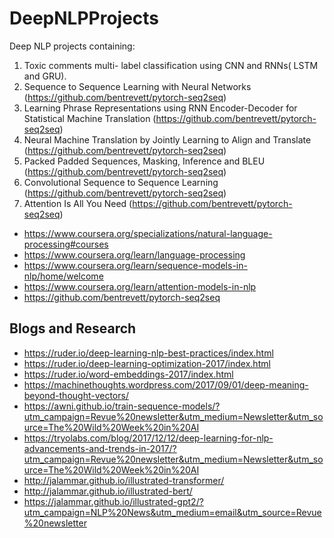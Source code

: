 # DeepNLPProjects

Deep NLP projects containing:

1. Toxic comments multi- label classification using CNN and RNNs( LSTM and GRU).
2. Sequence to Sequence Learning with Neural Networks (https://github.com/bentrevett/pytorch-seq2seq)
3. Learning Phrase Representations using RNN Encoder-Decoder for Statistical Machine Translation (https://github.com/bentrevett/pytorch-seq2seq)
4. Neural Machine Translation by Jointly Learning to Align and Translate (https://github.com/bentrevett/pytorch-seq2seq)
5. Packed Padded Sequences, Masking, Inference and BLEU (https://github.com/bentrevett/pytorch-seq2seq)
6. Convolutional Sequence to Sequence Learning (https://github.com/bentrevett/pytorch-seq2seq)
7. Attention Is All You Need (https://github.com/bentrevett/pytorch-seq2seq)


- https://www.coursera.org/specializations/natural-language-processing#courses
- https://www.coursera.org/learn/language-processing
- https://www.coursera.org/learn/sequence-models-in-nlp/home/welcome
- https://www.coursera.org/learn/attention-models-in-nlp
- https://github.com/bentrevett/pytorch-seq2seq



## Blogs and Research

- https://ruder.io/deep-learning-nlp-best-practices/index.html
- https://ruder.io/deep-learning-optimization-2017/index.html
- https://ruder.io/word-embeddings-2017/index.html
- https://machinethoughts.wordpress.com/2017/09/01/deep-meaning-beyond-thought-vectors/
- https://awni.github.io/train-sequence-models/?utm_campaign=Revue%20newsletter&utm_medium=Newsletter&utm_source=The%20Wild%20Week%20in%20AI
- https://tryolabs.com/blog/2017/12/12/deep-learning-for-nlp-advancements-and-trends-in-2017/?utm_campaign=Revue%20newsletter&utm_medium=Newsletter&utm_source=The%20Wild%20Week%20in%20AI
- http://jalammar.github.io/illustrated-transformer/
- http://jalammar.github.io/illustrated-bert/
- https://jalammar.github.io/illustrated-gpt2/?utm_campaign=NLP%20News&utm_medium=email&utm_source=Revue%20newsletter
